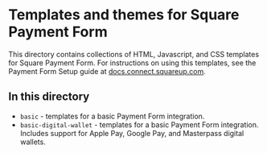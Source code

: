 # Templates and themes for Square Payment Form

This directory contains collections of HTML, Javascript, and CSS templates for
Square Payment Form. For instructions on using this templates, see the Payment
Form Setup guide at [docs.connect.squareup.com].

## In this directory

* `basic` - templates for a basic Payment Form integration.
* `basic-digital-wallet` - templates for a basic Payment Form integration. Includes support for Apple Pay, Google Pay, and Masterpass digital wallets.

[//]: # "Link anchor definitions"
[docs.connect.squareup.com]: https://docs.connect.squareup.com/payments/sqpaymentform/setup
